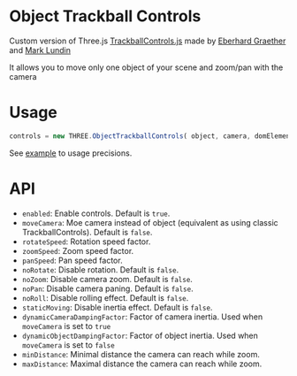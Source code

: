 Object Trackball Controls
=========================
Custom version of Three.js [TrackballControls.js](https://github.com/mrdoob/three.js/blob/master/examples/js/controls/TrackballControls.js) made by [Eberhard Graether](http://egraether.com/) and [Mark Lundin](http://mark-lundin.com)

It allows you to move only one object of your scene and zoom/pan with the camera

# Usage
```js
controls = new THREE.ObjectTrackballControls( object, camera, domElement );
```

See [example](./example) to usage precisions.

# API
* `enabled`: Enable controls. Default is `true`.
* `moveCamera`: Moe camera instead of object (equivalent as using classic TrackballControls). Default is `false`.
* `rotateSpeed`: Rotation speed factor.
* `zoomSpeed`: Zoom speed factor.
* `panSpeed`: Pan speed factor.
* `noRotate`: Disable rotation. Default is `false`.
* `noZoom`: Disable camera zoom. Default is `false`.
* `noPan`: Disable camera paning. Default is `false`.
* `noRoll`: Disable rolling effect. Default is `false`.
* `staticMoving`: Disable inertia effect. Default is `false`.
* `dynamicCameraDampingFactor`: Factor of camera inertia. Used when `moveCamera` is set to `true`
* `dynamicObjectDampingFactor`: Factor of object inertia. Used when `moveCamera` is set to `false`
* `minDistance`: Minimal distance the camera can reach while zoom.
* `maxDistance`: Maximal distance the camera can reach while zoom.